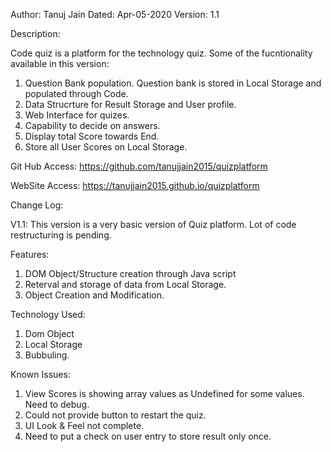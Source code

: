 Author: Tanuj Jain
Dated: Apr-05-2020
Version: 1.1

Description:

Code quiz is a platform for the technology quiz. Some of the fucntionality available in this version:
1. Question Bank population.  Question bank is stored in Local Storage and populated through Code. 
2. Data Strucrture for Result Storage and User profile. 
3. Web Interface for quizes. 
4. Capability to decide on answers. 
5. Display total Score towards End. 
6. Store all User Scores on Local Storage. 

Git Hub Access: 
https://github.com/tanujjain2015/quizplatform

WebSite Access: 
https://tanujjain2015.github.io/quizplatform

Change Log:

V1.1: 
This version is a very basic version of Quiz platform.  Lot of code restructuring is pending.  

Features: 
1.  DOM Object/Structure creation through Java script
2.  Reterval and storage of data from Local Storage. 
3.  Object Creation and Modification. 


Technology Used:
1. Dom Object 
2. Local Storage
3. Bubbuling. 

Known Issues:
1.  View Scores is showing array values as Undefined for some values. Need to debug. 
2.  Could not provide button to restart the quiz. 
3.  UI Look & Feel not complete. 
4.  Need to put a check on user entry to store result only once. 

